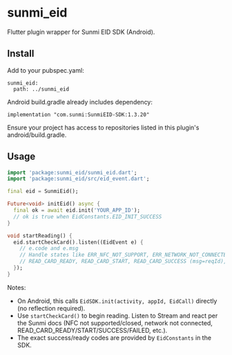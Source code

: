# sunmi_eid

Flutter plugin wrapper for Sunmi EID SDK (Android).

## Install

Add to your pubspec.yaml:

```
sunmi_eid:
  path: ../sunmi_eid
```

Android build.gradle already includes dependency:
```
implementation "com.sunmi:SunmiEID-SDK:1.3.20"
```
Ensure your project has access to repositories listed in this plugin's android/build.gradle.

## Usage

```dart
import 'package:sunmi_eid/sunmi_eid.dart';
import 'package:sunmi_eid/src/eid_event.dart';

final eid = SunmiEid();

Future<void> initEid() async {
  final ok = await eid.init('YOUR_APP_ID');
  // ok is true when EidConstants.EID_INIT_SUCCESS
}

void startReading() {
  eid.startCheckCard().listen((EidEvent e) {
    // e.code and e.msg
    // Handle states like ERR_NFC_NOT_SUPPORT, ERR_NETWORK_NOT_CONNECTED,
    // READ_CARD_READY, READ_CARD_START, READ_CARD_SUCCESS (msg=reqId), READ_CARD_FAILED, etc.
  });
}
```

Notes:
- On Android, this calls `EidSDK.init(activity, appId, EidCall)` directly (no reflection required).
- Use `startCheckCard()` to begin reading. Listen to Stream<EidEvent> and react per the Sunmi docs (NFC not supported/closed, network not connected, READ_CARD_READY/START/SUCCESS/FAILED, etc.).
- The exact success/ready codes are provided by `EidConstants` in the SDK.

